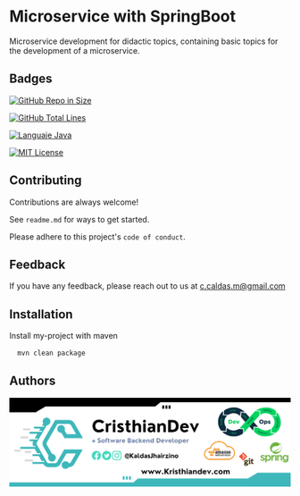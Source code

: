 
# Microservice with SpringBoot
Microservice development for didactic topics, containing basic topics for the development of a microservice.

## Badges

[![GitHub Repo in Size](https://img.shields.io/github/languages/code-size/cristhiancaldas/microservices)](https://github.com/cristhiancaldas/microservices)

[![GitHub Total Lines](https://img.shields.io/tokei/lines/github/cristhiancaldas/microservices)](https://github.com/cristhiancaldas/microservices)

[![Languaje Java](https://img.shields.io/github/languages/top/cristhiancaldas/microservices)](https://choosealicense.com/licenses/mit/)

[![MIT License](https://img.shields.io/github/last-commit/cristhiancaldas/microservices
)](https://choosealicense.com/licenses/mit/)


## Contributing

Contributions are always welcome!

See `readme.md` for ways to get started.

Please adhere to this project's `code of conduct`.


## Feedback

If you have any feedback, please reach out to us at c.caldas.m@gmail.com


## Installation

Install my-project with maven

```bash
  mvn clean package
```

## Authors

  ![](./images/image-gitHub.png)
